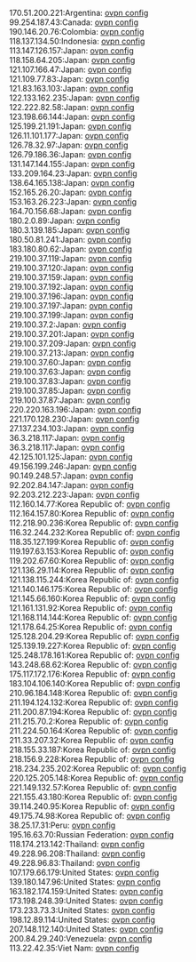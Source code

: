 170.51.200.221:Argentina: [ovpn config](vpn/170_51_200_221.ovpn)  
99.254.187.43:Canada: [ovpn config](vpn/99_254_187_43.ovpn)  
190.146.20.76:Colombia: [ovpn config](vpn/190_146_20_76.ovpn)  
118.137.134.50:Indonesia: [ovpn config](vpn/118_137_134_50.ovpn)  
113.147.126.157:Japan: [ovpn config](vpn/113_147_126_157.ovpn)  
118.158.64.205:Japan: [ovpn config](vpn/118_158_64_205.ovpn)  
121.107.166.47:Japan: [ovpn config](vpn/121_107_166_47.ovpn)  
121.109.77.83:Japan: [ovpn config](vpn/121_109_77_83.ovpn)  
121.83.163.103:Japan: [ovpn config](vpn/121_83_163_103.ovpn)  
122.133.162.235:Japan: [ovpn config](vpn/122_133_162_235.ovpn)  
122.222.82.58:Japan: [ovpn config](vpn/122_222_82_58.ovpn)  
123.198.66.144:Japan: [ovpn config](vpn/123_198_66_144.ovpn)  
125.199.21.191:Japan: [ovpn config](vpn/125_199_21_191.ovpn)  
126.11.101.177:Japan: [ovpn config](vpn/126_11_101_177.ovpn)  
126.78.32.97:Japan: [ovpn config](vpn/126_78_32_97.ovpn)  
126.79.186.36:Japan: [ovpn config](vpn/126_79_186_36.ovpn)  
131.147.144.155:Japan: [ovpn config](vpn/131_147_144_155.ovpn)  
133.209.164.23:Japan: [ovpn config](vpn/133_209_164_23.ovpn)  
138.64.165.138:Japan: [ovpn config](vpn/138_64_165_138.ovpn)  
152.165.26.20:Japan: [ovpn config](vpn/152_165_26_20.ovpn)  
153.163.26.223:Japan: [ovpn config](vpn/153_163_26_223.ovpn)  
164.70.156.68:Japan: [ovpn config](vpn/164_70_156_68.ovpn)  
180.2.0.89:Japan: [ovpn config](vpn/180_2_0_89.ovpn)  
180.3.139.185:Japan: [ovpn config](vpn/180_3_139_185.ovpn)  
180.50.81.241:Japan: [ovpn config](vpn/180_50_81_241.ovpn)  
183.180.80.62:Japan: [ovpn config](vpn/183_180_80_62.ovpn)  
219.100.37.119:Japan: [ovpn config](vpn/219_100_37_119.ovpn)  
219.100.37.120:Japan: [ovpn config](vpn/219_100_37_120.ovpn)  
219.100.37.159:Japan: [ovpn config](vpn/219_100_37_159.ovpn)  
219.100.37.192:Japan: [ovpn config](vpn/219_100_37_192.ovpn)  
219.100.37.196:Japan: [ovpn config](vpn/219_100_37_196.ovpn)  
219.100.37.197:Japan: [ovpn config](vpn/219_100_37_197.ovpn)  
219.100.37.199:Japan: [ovpn config](vpn/219_100_37_199.ovpn)  
219.100.37.2:Japan: [ovpn config](vpn/219_100_37_2.ovpn)  
219.100.37.201:Japan: [ovpn config](vpn/219_100_37_201.ovpn)  
219.100.37.209:Japan: [ovpn config](vpn/219_100_37_209.ovpn)  
219.100.37.213:Japan: [ovpn config](vpn/219_100_37_213.ovpn)  
219.100.37.60:Japan: [ovpn config](vpn/219_100_37_60.ovpn)  
219.100.37.63:Japan: [ovpn config](vpn/219_100_37_63.ovpn)  
219.100.37.83:Japan: [ovpn config](vpn/219_100_37_83.ovpn)  
219.100.37.85:Japan: [ovpn config](vpn/219_100_37_85.ovpn)  
219.100.37.87:Japan: [ovpn config](vpn/219_100_37_87.ovpn)  
220.220.163.196:Japan: [ovpn config](vpn/220_220_163_196.ovpn)  
221.170.128.230:Japan: [ovpn config](vpn/221_170_128_230.ovpn)  
27.137.234.103:Japan: [ovpn config](vpn/27_137_234_103.ovpn)  
36.3.218.117:Japan: [ovpn config](vpn/36_3_218_117.ovpn)  
36.3.218.117:Japan: [ovpn config](vpn/36_3_218_117.ovpn)  
42.125.101.125:Japan: [ovpn config](vpn/42_125_101_125.ovpn)  
49.156.199.246:Japan: [ovpn config](vpn/49_156_199_246.ovpn)  
90.149.248.57:Japan: [ovpn config](vpn/90_149_248_57.ovpn)  
92.202.84.147:Japan: [ovpn config](vpn/92_202_84_147.ovpn)  
92.203.212.223:Japan: [ovpn config](vpn/92_203_212_223.ovpn)  
112.160.14.77:Korea Republic of: [ovpn config](vpn/112_160_14_77.ovpn)  
112.164.157.80:Korea Republic of: [ovpn config](vpn/112_164_157_80.ovpn)  
112.218.90.236:Korea Republic of: [ovpn config](vpn/112_218_90_236.ovpn)  
116.32.244.232:Korea Republic of: [ovpn config](vpn/116_32_244_232.ovpn)  
118.35.127.199:Korea Republic of: [ovpn config](vpn/118_35_127_199.ovpn)  
119.197.63.153:Korea Republic of: [ovpn config](vpn/119_197_63_153.ovpn)  
119.202.67.60:Korea Republic of: [ovpn config](vpn/119_202_67_60.ovpn)  
121.136.29.114:Korea Republic of: [ovpn config](vpn/121_136_29_114.ovpn)  
121.138.115.244:Korea Republic of: [ovpn config](vpn/121_138_115_244.ovpn)  
121.140.146.175:Korea Republic of: [ovpn config](vpn/121_140_146_175.ovpn)  
121.145.66.160:Korea Republic of: [ovpn config](vpn/121_145_66_160.ovpn)  
121.161.131.92:Korea Republic of: [ovpn config](vpn/121_161_131_92.ovpn)  
121.168.114.144:Korea Republic of: [ovpn config](vpn/121_168_114_144.ovpn)  
121.178.64.25:Korea Republic of: [ovpn config](vpn/121_178_64_25.ovpn)  
125.128.204.29:Korea Republic of: [ovpn config](vpn/125_128_204_29.ovpn)  
125.139.19.227:Korea Republic of: [ovpn config](vpn/125_139_19_227.ovpn)  
125.248.178.161:Korea Republic of: [ovpn config](vpn/125_248_178_161.ovpn)  
143.248.68.62:Korea Republic of: [ovpn config](vpn/143_248_68_62.ovpn)  
175.117.172.176:Korea Republic of: [ovpn config](vpn/175_117_172_176.ovpn)  
183.104.106.140:Korea Republic of: [ovpn config](vpn/183_104_106_140.ovpn)  
210.96.184.148:Korea Republic of: [ovpn config](vpn/210_96_184_148.ovpn)  
211.194.124.132:Korea Republic of: [ovpn config](vpn/211_194_124_132.ovpn)  
211.200.87.194:Korea Republic of: [ovpn config](vpn/211_200_87_194.ovpn)  
211.215.70.2:Korea Republic of: [ovpn config](vpn/211_215_70_2.ovpn)  
211.224.50.164:Korea Republic of: [ovpn config](vpn/211_224_50_164.ovpn)  
211.33.207.32:Korea Republic of: [ovpn config](vpn/211_33_207_32.ovpn)  
218.155.33.187:Korea Republic of: [ovpn config](vpn/218_155_33_187.ovpn)  
218.156.9.228:Korea Republic of: [ovpn config](vpn/218_156_9_228.ovpn)  
218.234.235.202:Korea Republic of: [ovpn config](vpn/218_234_235_202.ovpn)  
220.125.205.148:Korea Republic of: [ovpn config](vpn/220_125_205_148.ovpn)  
221.149.132.57:Korea Republic of: [ovpn config](vpn/221_149_132_57.ovpn)  
221.155.43.180:Korea Republic of: [ovpn config](vpn/221_155_43_180.ovpn)  
39.114.240.95:Korea Republic of: [ovpn config](vpn/39_114_240_95.ovpn)  
49.175.74.98:Korea Republic of: [ovpn config](vpn/49_175_74_98.ovpn)  
38.25.17.31:Peru: [ovpn config](vpn/38_25_17_31.ovpn)  
195.16.63.70:Russian Federation: [ovpn config](vpn/195_16_63_70.ovpn)  
118.174.213.142:Thailand: [ovpn config](vpn/118_174_213_142.ovpn)  
49.228.96.208:Thailand: [ovpn config](vpn/49_228_96_208.ovpn)  
49.228.96.83:Thailand: [ovpn config](vpn/49_228_96_83.ovpn)  
107.179.66.179:United States: [ovpn config](vpn/107_179_66_179.ovpn)  
139.180.147.96:United States: [ovpn config](vpn/139_180_147_96.ovpn)  
163.182.174.159:United States: [ovpn config](vpn/163_182_174_159.ovpn)  
173.198.248.39:United States: [ovpn config](vpn/173_198_248_39.ovpn)  
173.233.73.3:United States: [ovpn config](vpn/173_233_73_3.ovpn)  
198.12.89.114:United States: [ovpn config](vpn/198_12_89_114.ovpn)  
207.148.112.140:United States: [ovpn config](vpn/207_148_112_140.ovpn)  
200.84.29.240:Venezuela: [ovpn config](vpn/200_84_29_240.ovpn)  
113.22.42.35:Viet Nam: [ovpn config](vpn/113_22_42_35.ovpn)  
